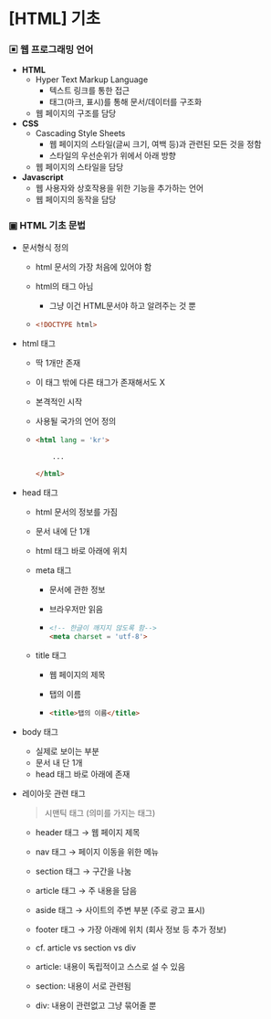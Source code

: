 # [HTML] 기초



### ▣ 웹 프로그래밍 언어

* **HTML**
  * Hyper Text Markup Language
    * 텍스트 링크를 통한 접근
    * 태그(마크, 표시)를 통해 문서/데이터를 구조화
  * 웹 페이지의 구조를 담당
* **CSS**
  * Cascading Style Sheets
    * 웹 페이지의 스타일(글씨 크기, 여백 등)과 관련된 모든 것을 정함
    * 스타일의 우선순위가 위에서 아래 방향
  * 웹 페이지의 스타일을 담당
* **Javascript**
  * 웹 사용자와 상호작용을 위한 기능을 추가하는 언어
  * 웹 페이지의 동작을 담당



### ▣ HTML 기초 문법

* 문서형식 정의

  * html 문서의 가장 처음에 있어야 함

  * html의 태그 아님

    * 그냥 이건 HTML문서야 하고 알려주는 것 뿐

  * ```html
    <!DOCTYPE html>
    ```

  

* html 태그

  * 딱 1개만 존재

  * 이 태그 밖에 다른 태그가 존재해서도 X

  * 본격적인 시작

  * 사용될 국가의 언어 정의

  * ```html
    <html lang = 'kr'>
        
        ...
        
    </html>
    ```

  

* head 태그

  * html 문서의 정보를 가짐

  * 문서 내에 단 1개

  * html 태그 바로 아래에 위치

  * meta 태그

    * 문서에 관한 정보

    * 브라우저만 읽음

    * ```html
      <!-- 한글이 깨지지 않도록 함-->
      <meta charset = 'utf-8'>
      ```

  * title 태그

    * 웹 페이지의 제목

    * 탭의 이름

    * ```html
      <title>탭의 이름</title>
      ```

  

* body 태그

  * 실제로 보이는 부분
  * 문서 내 단 1개
  * head 태그 바로 아래에 존재

  

* 레이아웃 관련 태그

  > 시맨틱 태그 (의미를 가지는 태그)

  * header 태그	 →	웹 페이지 제목
  * nav 태그		   →	페이지 이동을 위한 메뉴
  * section 태그	→	구간을 나눔
  * article 태그	→	주 내용을 담음
  * aside 태그		 →	사이트의 주변 부분 (주로 광고 표시)
  * footer 태그	 →	가장 아래에 위치 (회사 정보 등 추가 정보)

  * cf. article vs section vs div
   * article: 내용이 독립적이고 스스로 설 수 있음
   * section: 내용이 서로 관련됨
   * div: 내용이 관련없고 그냥 묶어줄 뿐
  
